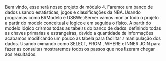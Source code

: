 Bem vindo, esse será nosso projeto do módulo 4.
Faremos um banco de dados usando estatistícas, jogos e classificações da NBA.
Usando programas como BRModelo e USBWebServer vamos montar todo o projeto a partir do modelo conceitual e logico e em seguida o físico.
A partir do modelo lógico criamos todas as tabelas do banco de dados, definindo todas as chaves primarias e estrangeiras, devido a quantidade de informações acabamos modificando um pouco as tabela para facilitar a manipulação dos dados.
Usando comando como SELECT, FROM , WHERE e INNER JOIN para fazer as consultas mostraremos todos os passos que nos fizeram chegar aos resultados.
